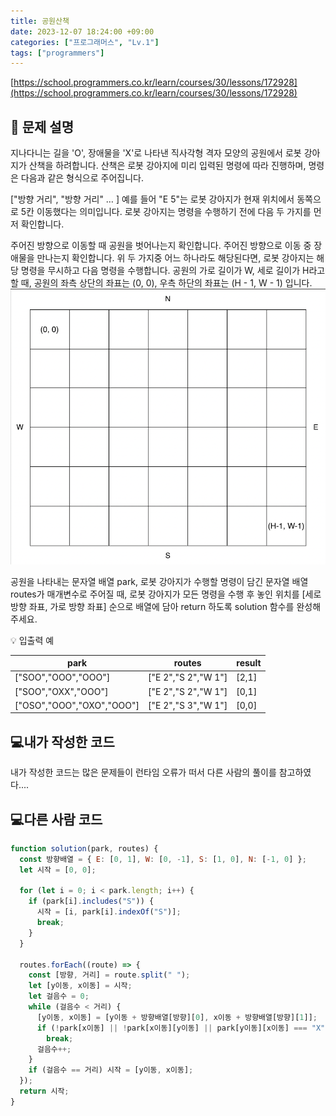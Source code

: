 ```yaml
---
title: 공원산책
date: 2023-12-07 18:24:00 +09:00
categories: ["프로그래머스", "Lv.1"]
tags: ["programmers"]
---
```


[https://school.programmers.co.kr/learn/courses/30/lessons/172928](https://school.programmers.co.kr/learn/courses/30/lessons/172928)

## 📔 문제 설명

지나다니는 길을 'O', 장애물을 'X'로 나타낸 직사각형 격자 모양의 공원에서 로봇 강아지가 산책을 하려합니다. 산책은 로봇 강아지에 미리 입력된 명령에 따라 진행하며, 명령은 다음과 같은 형식으로 주어집니다.

["방향 거리", "방향 거리" … ]
예를 들어 "E 5"는 로봇 강아지가 현재 위치에서 동쪽으로 5칸 이동했다는 의미입니다. 로봇 강아지는 명령을 수행하기 전에 다음 두 가지를 먼저 확인합니다.

주어진 방향으로 이동할 때 공원을 벗어나는지 확인합니다.
주어진 방향으로 이동 중 장애물을 만나는지 확인합니다.
위 두 가지중 어느 하나라도 해당된다면, 로봇 강아지는 해당 명령을 무시하고 다음 명령을 수행합니다.
공원의 가로 길이가 W, 세로 길이가 H라고 할 때, 공원의 좌측 상단의 좌표는 (0, 0), 우측 하단의 좌표는 (H - 1, W - 1) 입니다.
![Alt text](image.png)

공원을 나타내는 문자열 배열 park, 로봇 강아지가 수행할 명령이 담긴 문자열 배열 routes가 매개변수로 주어질 때, 로봇 강아지가 모든 명령을 수행 후 놓인 위치를 [세로 방향 좌표, 가로 방향 좌표] 순으로 배열에 담아 return 하도록 solution 함수를 완성해주세요.

💡 입출력 예

| park                      | routes              | result |
| ------------------------- | ------------------- | ------ |
| ["SOO","OOO","OOO"]       | ["E 2","S 2","W 1"] | [2,1]  |
| ["SOO","OXX","OOO"]       | ["E 2","S 2","W 1"] | [0,1]  |
| ["OSO","OOO","OXO","OOO"] | ["E 2","S 3","W 1"] | [0,0]  |

## 💻내가 작성한 코드

내가 작성한 코드는 많은 문제들이 런타임 오류가 떠서 다른 사람의 풀이를 참고하였다....

## 💻다른 사람 코드

```js
function solution(park, routes) {
  const 방향배열 = { E: [0, 1], W: [0, -1], S: [1, 0], N: [-1, 0] };
  let 시작 = [0, 0];

  for (let i = 0; i < park.length; i++) {
    if (park[i].includes("S")) {
      시작 = [i, park[i].indexOf("S")];
      break;
    }
  }

  routes.forEach((route) => {
    const [방향, 거리] = route.split(" ");
    let [y이동, x이동] = 시작;
    let 걸음수 = 0;
    while (걸음수 < 거리) {
      [y이동, x이동] = [y이동 + 방향배열[방향][0], x이동 + 방향배열[방향][1]];
      if (!park[x이동] || !park[x이동][y이동] || park[y이동][x이동] === "X")
        break;
      걸음수++;
    }
    if (걸음수 == 거리) 시작 = [y이동, x이동];
  });
  return 시작;
}
```
